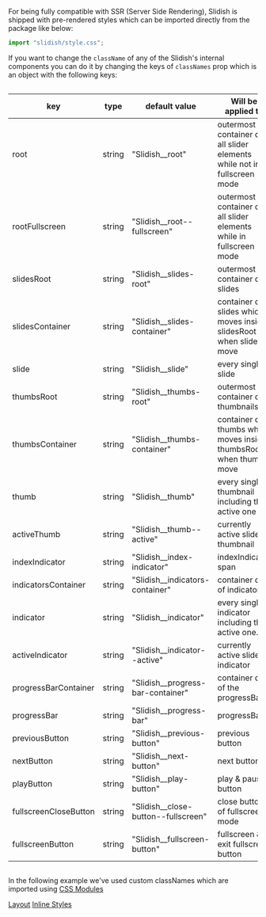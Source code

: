 For being fully compatible with SSR (Server Side Rendering), Slidish is shipped with pre-rendered styles which can be
imported directly from the package like below:

```js static
import "slidish/style.css";
```

If you want to change the `className` of any of the Slidish's internal components you can do it by changing the keys of `classNames` prop which is an object with the following keys:

<div style="overflow-x: auto;">

| key                   | type   | default value                         | Will be applied to                                                          |
| --------------------- | ------ | ------------------------------------- | --------------------------------------------------------------------------- |
| root                  | string | "Slidish\_\_root"                     | outermost div container of all slider elements while not in fullscreen mode |
| rootFullscreen        | string | "Slidish\_\_root--fullscreen"         | outermost div container of all slider elements while in fullscreen mode     |
| slidesRoot            | string | "Slidish\_\_slides-root"              | outermost container of slides                                               |
| slidesContainer       | string | "Slidish\_\_slides-container"         | container of slides which moves inside slidesRoot when slides move          |
| slide                 | string | "Slidish\_\_slide"                    | every single slide                                                          |
| thumbsRoot            | string | "Slidish\_\_thumbs-root"              | outermost container of thumbnails                                           |
| thumbsContainer       | string | "Slidish\_\_thumbs-container"         | container of thumbs which moves inside thumbsRoot when thumbs move          |
| thumb                 | string | "Slidish\_\_thumb"                    | every single thumbnail including the active one                             |
| activeThumb           | string | "Slidish\_\_thumb--active"            | currently active slide's thumbnail                                          |
| indexIndicator        | string | "Slidish\_\_index-indicator"          | indexIndicator span                                                         |
| indicatorsContainer   | string | "Slidish\_\_indicators-container"     | container div of indicators                                                 |
| indicator             | string | "Slidish\_\_indicator"                | every single indicator including the active one.                            |
| activeIndicator       | string | "Slidish\_\_indicator--active"        | currently active slide's indicator                                          |
| progressBarContainer  | string | "Slidish\_\_progress-bar-container"   | container div of the progressBar                                            |
| progressBar           | string | "Slidish\_\_progress-bar"             | progressBar                                                                 |
| previousButton        | string | "Slidish\_\_previous-button"          | previous button                                                             |
| nextButton            | string | "Slidish\_\_next-button"              | next button                                                                 |
| playButton            | string | "Slidish\_\_play-button"              | play & pause button                                                         |
| fullscreenCloseButton | string | "Slidish\_\_close-button--fullscreen" | close button of fullscreen mode                                             |
| fullscreenButton      | string | "Slidish\_\_fullscreen-button"        | fullscreen & exit fullscreen button                                         |

</div>

In the following example we've used custom classNames which are imported using
[CSS Modules](https://create-react-app.dev/docs/adding-a-css-modules-stylesheet/)

<a class="previous-section" href="#/Documentation/User%20Interface/Layout">Layout</a>
<a class="next-section" href="#/Documentation/User%20Interface/Inline%20Styles">Inline Styles</a>
